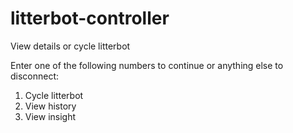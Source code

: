 # litterbot-controller
View details or cycle litterbot

Enter one of the following numbers to continue or anything else to disconnect:
1) Cycle litterbot
2) View history
3) View insight
